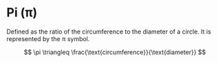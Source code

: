 # Pi (π)

Defined as the ratio of the circumference to the diameter of a circle. It is represented by the π symbol.

$$
\pi \triangleq \frac{\text{circumference}}{\text{diameter}}
$$
